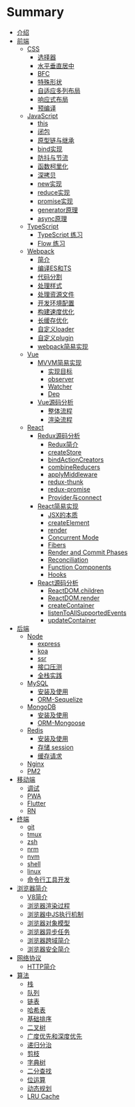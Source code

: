 # Summary
* [介绍](README.md)
* [前端]()
  * [CSS]()
    * [选择器](./frontend/css/select/README.md)
    * [水平垂直居中](./frontend/css/center/README.md)
    * [BFC](./frontend/css/bfc/README.md)
    * [特殊形状](./frontend/css/special-shape/README.md)
    * [自适应多列布局](./frontend/css/adaptive-columns/README.md)
    * [响应式布局](./frontend/css/responsive-layout/README.md)
    * [预编译](./frontend/css/precompiled/README.md)
  * [JavaScript]()
    * [this](./frontend/js/this/README.md)
    * [闭包](./frontend/js/closure/README.md)
    * [原型链与继承](./frontend/js/prototype/README.md)
    * [bind实现](./frontend/js/bind/README.md)
    * [防抖与节流](./frontend/js/debounce-throttle/README.md)
    * [函数柯里化](./frontend/js/curry/README.md)
    * [深拷贝](./frontend/js/copy/README.md)
    * [new实现](./frontend/js/new/README.md)
    * [reduce实现](./frontend/js/reduce/README.md)
    * [promise实现](./frontend/js/promise/README.md)
    * [generator原理](./frontend/js/generator/README.md)
    * [async原理](./frontend/js/async/README.md)
  * [TypeScript]()
    * [TypeScript 练习](./frontend/ts/ts/README.md)
    * [Flow 练习](./frontend/ts/flow/README.md)
  * [Webpack]()
    * [简介](./frontend/webpack/introduction/README.md)
    * [编译ES和TS](./frontend/webpack/es-ts/README.md)
    * [代码分割](./frontend/webpack/splitChunks/README.md)
    * [处理样式](./frontend/webpack/style/README.md)
    * [处理资源文件](./frontend/webpack/file/README.md)
    * [开发环境配置](./frontend/webpack/devserver/README.md)
    * [构建速度优化](./frontend/webpack/optimization-build/README.md)
    * [长缓存优化](./frontend/webpack/optimization-cache/README.md)
    * [自定义loader](./frontend/webpack/webpack-loader/README.md)
    * [自定义plugin](./frontend/webpack/webpack-plugin/README.md)
    * [webpack简易实现](./frontend/webpack/webpack-simple/README.md)
  * [Vue]()
    * [MVVM简易实现]()
      * [实现目标](./frontend/vue/mvvm/target/README.md)
      * [observer](./frontend/vue/mvvm/observer/README.md)
      * [Watcher](./frontend/vue/mvvm/watcher/README.md)
      * [Dep](./frontend/vue/mvvm/dep/README.md)
    * [Vue源码分析]()
      * [整体流程](./frontend/vue/vue/process/README.md)
      * [渲染流程](./frontend/vue/vue/mount/README.md)
  * [React]()
    * [Redux源码分析]()
      * [Redux简介](./frontend/react/redux/introduction/README.md)
      * [createStore](./frontend/react/redux/createStore/README.md)
      * [bindActionCreators](./frontend/react/redux/bindActionCreators/README.md)
      * [combineReducers](./frontend/react/redux/combineReducers/README.md)
      * [applyMiddleware](./frontend/react/redux/applyMiddleware/README.md)
      * [redux-thunk](./frontend/react/redux/redux-thunk/README.md)
      * [redux-promise](./frontend/react/redux/redux-promise/README.md)
      * [Provider与connect](./frontend/react/redux/provider-connect/README.md)
    * [React简易实现]()
      * [JSX的本质](./frontend/react/react-simple/jsx/README.md)
      * [createElement](./frontend/react/react-simple/createElement/README.md)
      * [render](./frontend/react/react-simple/render/README.md)
      * [Concurrent Mode](./frontend/react/react-simple/Concurrent/README.md)
      * [Fibers](./frontend/react/react-simple/Fibers/README.md)
      * [Render and Commit Phases](./frontend/react/react-simple/commit/README.md)
      * [Reconciliation](./frontend/react/react-simple/reconciliation/README.md)
      * [Function Components](./frontend/react/react-simple/function/README.md)
      * [Hooks](./frontend/react/react-simple/hooks/README.md)
    * [React源码分析]()
      * [ReactDOM.children](./frontend/react/source-code/ReactDOM.children/README.md)
      * [ReactDOM.render](./frontend/react/source-code/ReactDOM.render/README.md)
      * [createContainer](./frontend/react/source-code/createContainer/README.md)
      * [listenToAllSupportedEvents](./frontend/react/source-code/listenToAllSupportedEvents/README.md)
      * [updateContainer](./frontend/react/source-code/updateContainer/README.md)
* [后端]()
  * [Node]()
    * [express](./backend/node/express/README.md)
    * [koa](./backend/node/koa/README.md)
    * [ssr](./backend/node/ssr/README.md)
    * [接口压测](./backend/node/test/README.md)
    * [全栈实践](./backend/node/practice/README.md)
  * [MySQL]()
    * [安装及使用](./backend/mysql/install-use/README.md)
    * [ORM-Sequelize](./backend/mysql/orm/README.md)
  * [MongoDB]()
    * [安装及使用](./backend/mongo/install-use/README.md)
    * [ORM-Mongoose](./backend/mongo/orm/README.md)
  * [Redis]()
    * [安装及使用](./backend/redis/install-use/README.md)
    * [存储 session](./backend/redis/session/README.md)
    * [缓存请求](./backend/redis/impl/README.md)
  * [Nginx](./backend/nginx/README.md)
  * [PM2](./backend/pm2/README.md)
* [移动端]()
  * [调试](./hybird/devtools/README.md)
  * [PWA](./hybird/pwa/README.md)
  * [Flutter](./hybird/flutter/README.md)
  * [RN](./hybird/rn/README.md)
* [终端]()
  * [git](./terminal/git/README.md)
  * [tmux](./terminal/tmux/README.md)
  * [zsh](./terminal/zsh/README.md)
  * [nrm](./terminal/nrm/README.md)
  * [nvm](./terminal/nvm/README.md)
  * [shell](./terminal/shell/README.md)
  * [linux](./terminal/linux/README.md)
  * [命令行工具开发](./terminal/cli-achieve/README.md)
* [浏览器简介]()
  * [V8简介](./browser/v8/README.md)
  * [浏览器渲染过程](./browser/render/README.md)
  * [浏览器中JS执行机制](./browser/js-execute/README.md)
  * [浏览器对象模型](./browser/bom/README.md)
  * [浏览器异步任务](./browser/async/README.md)
  * [浏览器跨域简介](./browser/domain/README.md)
  * [浏览器安全简介](./browser/security/README.md)
* [网络协议]()
  * [HTTP简介](./network/http/README.md)
* [算法]()
  * [栈](./algorithm/stack/README.md)
  * [队列](./algorithm/queue/README.md)
  * [链表](./algorithm/linked-list/README.md)
  * [哈希表](./algorithm/hash/README.md)
  * [基础排序](./algorithm/sort/README.md)
  * [二叉树](./algorithm/binary-tree/README.md)
  * [广度优先和深度优先](./algorithm/first-search/README.md)
  * [递归分治](./algorithm/recursion/README.md)
  * [剪枝](./algorithm/pruning/README.md)
  * [字典树](./algorithm/trie/README.md)
  * [二分查找](./algorithm/binary-search/README.md)
  * [位运算](./algorithm/bitwise/README.md)
  * [动态规划](./algorithm/dynamic/README.md)
  * [LRU Cache](./algorithm/lru/README.md)
